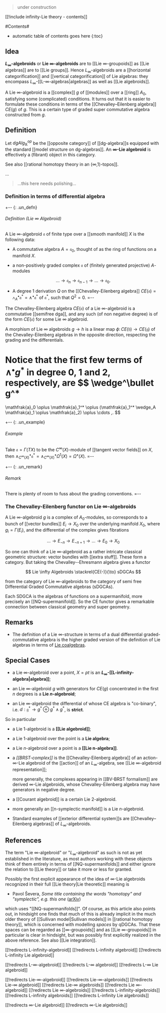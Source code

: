 
> under construction

<div class="rightHandSide toc">
[[!include infinity-Lie theory - contents]]
</div>


#Contents#
* automatic table of contents goes here
{:toc}

## Idea

**$L_\infty$-algebroids** or **Lie $\infty$-algebroids** are to [[Lie ∞-groupoids]] as [[Lie algebras]] are to [[Lie groups]]. Hence $L_\infty$-algebroids are a [[horizontal categorification]] and [[vertical categorification]] of Lie algebras: they encompass $L_\infty$-[[L-∞-algebras|algebras]] as well as [[Lie algebroids]].

A Lie $\infty$-algebroid is a [[complex]] $g$ of [[modules]] over a [[ring]] $A_0$, satisfying some (complicated) conditions. It turns out that it is easier to formulate these conditions in terms of the [[Chevalley–Eilenberg algebra]] $CE(g)$ of $g$. This is a certain type of graded super commutative algebra constructed from $g$.


## Definition

Let $dgAlg_{\mathbb{R}}^{op}$ be the [[opposite category]] of [[dg-algebra]]s equipped with the standard [[model structure on dg-algebras]]. An **$\infty$-Lie algebroid** is effectively a (fibrant) object in this category.

See also [[rational homotopy theory in an (∞,1)-topos]].


...

> ...this here needs polishing...

### Definition in terms of differential algebra


+-- {: .un_defn}
###### Definition (Lie $\infty$ Algebroid)

A Lie $\infty$-algebroid $\mathfrak{a}$ of finite type over a [[smooth manifold]] $X$ is the following data:

* A commutative algebra $A = \mathfrak{a}_0$, thought of as the ring of functions on a manifold $X$.

* a non-positively graded complex $\mathfrak{a}$ of (finitely generated projective) $A$-modules

$$
\dots \to \mathfrak{a}_{n}\to \mathfrak{a}_{n-1} \to \dots \to \mathfrak{a}_0.
$$

* A degree 1 derivation $Q$ on the [[Chevalley-Eilenberg algebra]] $CE(\mathfrak{a})=\wedge^\bullet_{A} \mathfrak{a}^* = \wedge^\bullet \mathfrak{a}^*$ of $\mathfrak{a}^*$, such that $Q^2=0$.
=--

The Chevalley-Eilenberg algebra $CE(\mathfrak{a})$ of a Lie $\infty$-algebroid is a commutative [[semifree dga]], and any such (of non negative degree) is of the form $CE(\mathfrak{a})$ for some Lie $\infty$ algebroid.

A morphism of Lie $\infty$ algebroids $g\to h$ is a linear map $\phi\colon CE(\mathfrak{h})\to CE(\mathfrak{g})$ of the  Chevalley-Eilenberg algebras in the opposite direction, respecting the grading and the differentials. 

Notice that the first few terms of $\wedge^\bullet g^*$ in degree 0, 1 and 2, respectively, are
$$
  \wedge^\bullet g^*
  =
  \mathfrak{a}_0 \oplus \mathfrak{a}_1^* \oplus  (\mathfrak{a}_1^* \wedge_A \mathfrak{a}_1 \oplus \mathfrak{a}_2) \oplus \cdots 
  \,.
$$

+-- {: .un_example}
###### Example
Take $\mathfrak{a} = \Gamma(T X)$ to be the $C^\infty(X)$-module of [[tangent vector fields]] on $X$, then $\wedge^\bullet_{C^\infty(X)} \mathfrak{a}^* = \wedge^\bullet_{C^\infty(X)} \Omega^1(X) = \Omega^\bullet(X)$. 
=--

+-- {: .un_remark}
###### Remark
There is plenty of room to fuss about the grading conventions. 
=--


### The Chevalley-Eilenberg functor on Lie $\infty$-algebroids

A Lie $\infty$-algebroid $g$ is a complex of $A_0$-modules, so corresponds to a bunch of [[vector bundles]] $E_i\to X_0$ over the underlying manifold $X_0$, where $g_i=\Gamma(E_i)$, and the differential of the complex gives fibrations 

$$
\dots \to E_{-n}\to E_{-n+1}\to \dots \to E_0\to X_0
$$

So one can think of a Lie $\infty$-algebroid as a rather intricate classical geometric structure: vector bundles with [[extra stuff]]. These form a category. But taking the Chevalley--Ehresmann algebra gives a functor

$$
  Lie \infty Algebroids \stackrel{CE(-)}{\to} sDGCAs
$$

from the category of Lie $\infty$-algebroids to the category of semi free Differential Graded Commutative algebras (sDGCAs).

Each SDGCA is the algebras of functions on a supermanifold, more precisely an [[NQ-supermanifold]]. So the CE functor gives a remarkable connection between classical geometry and super geometry.


## Remarks

* The definition of a Lie $\infty$-structure in terms of a dual differential graded-commutative algebra is the higher graded version of the definition of Lie algebras in terms of [Lie coalgebras](http://en.wikipedia.org/wiki/Lie_coalgebra).


## Special Cases

* a Lie $\infty$-algebroid over a point, $X = pt$ is an **$L_\infty$-[[L-infinity-algebra|algebra]]**;

* an Lie $\infty$-algebroid $g$ with generators for $CE(g)$ concentrated in the first $n$ degrees is a **Lie $n$-algebroid**;

* an Lie $\infty$-algebroid the differential of whose CE algebra is "co-binary", i.e. $d : \mathfrak{g}^* \to g^* \oplus g^* \wedge g^*$, is **strict**.

So in particular

* a Lie 1-algebroid is a **[[Lie algebroid]]**;

* a Lie 1-algebroid over the point is a **Lie algebra**;

* a Lie $n$-algebroid over a point is a **[[Lie n-algebra]]**.

* a _[[BRST-complex]]_ is the [[Chevalley-Eilenberg algebra]]
  of an action-$\infty$-Lie algebroid of the 
  [[action]] of an $L_\infty$-algebra, see [[Lie ∞-algebroid representation]];

  more generally, the complexes appearing in [[BV-BRST formalism]] are 
  derived $\infty$-Lie algebroids, whose Chevalley-Eilenberg algebra may have generators in negative degree.

* a [[Courant algebroid]] is a certain Lie 2-algebroid.

* more  generally an [[n-symplectic manifold]] is a Lie $n$-algebroid.

* Standard examples of [[exterior differential system]]s are [[Chevalley–Eilenberg algebras]] of $L_\infty$-algebroids.


## References

The term "Lie $\infty$-algebroid" or "$L_\infty$-algebroid" as such is not as yet established in the literature, as most authors working with these objects think of them entirely in terms of [[NQ-supermanifolds]] and either ignore the relation to [[Lie theory]] or take it more or less for granted. 

Possibly the first explicit appearance of the idea of $\infty$-Lie algebroids recognized in their full [[Lie theory|Lie theoretic]] meaning is

* Pavol &Scaron;evera, _Some title containing the words "homotopy" and "symplectic", e.g. this one_ ([arXiv](http://arxiv.org/abs/math.SG/0105080))

which uses "[[NQ-supermanifolds]]". Of course, as this article also points out, in hindsight one finds that much of this is already implicit in the much older theory of [[Sullivan model|Sullivan models]] in [[rational homotopy theory]], which is concerned with modelling _spaces_ by qDGCAs. That these spaces can be regarded as [[∞-groupoids]] and as [[Lie ∞-groupoids]] in particular is clear in hindsight, but was possibly first explicitly realized in the above reference. See also [[Lie integration]].

[[!redirects L-infinity-algebroid]]
[[!redirects L-infinity algebroid]]
[[!redirects L-infinity Lie algebroid]]

[[!redirects L-∞-algebroid]]
[[!redirects L-∞ algebroid]]
[[!redirects L-∞ Lie algebroid]]


[[!redirects Lie-∞-algebroid]]
[[!redirects Lie-∞-algebroids]]
[[!redirects Lie-∞ algebroid]]
[[!redirects Lie-∞ algebroids]]
[[!redirects Lie ∞-algebroid]]
[[!redirects Lie ∞-algebroids]]
[[!redirects L-infinity-algebroids]]
[[!redirects L-infinity algebroids]]
[[!redirects L-infinity Lie algebroids]]

[[!redirects ∞-Lie algebroid]]
[[!redirects ∞-Lie algebroids]]